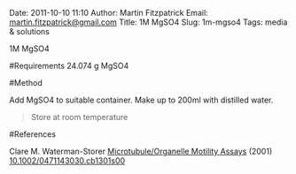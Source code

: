 Date: 2011-10-10 11:10
Author: Martin Fitzpatrick
Email: martin.fitzpatrick@gmail.com
Title: 1M MgSO4
Slug: 1m-mgso4
Tags: media &amp; solutions

1M MgSO4





#Requirements
24.074 g MgSO4

#Method

Add MgSO4 to suitable container. Make up to 200ml with distilled water.


>Store at room temperature




#References


Clare M. Waterman-Storer [Microtubule/Organelle Motility Assays](http://dx.doi.org/10.1002/0471143030.cb1301s00)  (2001)
[10.1002/0471143030.cb1301s00](http://dx.doi.org/10.1002/0471143030.cb1301s00)





